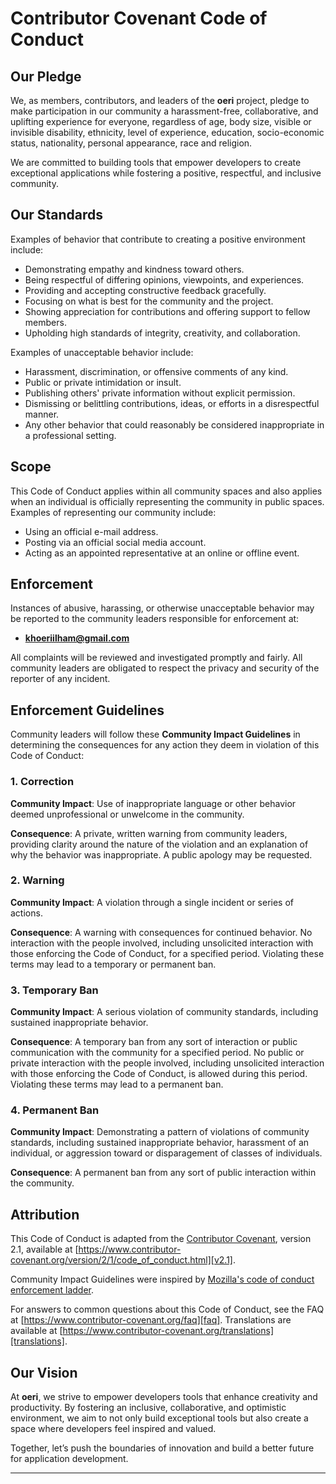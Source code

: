 # Contributor Covenant Code of Conduct

## Our Pledge

We, as members, contributors, and leaders of the **oeri** project, pledge to make participation in our community a harassment-free, collaborative, and uplifting experience for everyone, regardless of age, body size, visible or invisible disability, ethnicity, level of experience, education, socio-economic status, nationality, personal appearance, race and religion.

We are committed to building tools that empower developers to create exceptional applications while fostering a positive, respectful, and inclusive community.

## Our Standards

Examples of behavior that contribute to creating a positive environment include:

- Demonstrating empathy and kindness toward others.
- Being respectful of differing opinions, viewpoints, and experiences.
- Providing and accepting constructive feedback gracefully.
- Focusing on what is best for the community and the project.
- Showing appreciation for contributions and offering support to fellow members.
- Upholding high standards of integrity, creativity, and collaboration.

Examples of unacceptable behavior include:

- Harassment, discrimination, or offensive comments of any kind.
- Public or private intimidation or insult.
- Publishing others' private information without explicit permission.
- Dismissing or belittling contributions, ideas, or efforts in a disrespectful manner.
- Any other behavior that could reasonably be considered inappropriate in a professional setting.

## Scope

This Code of Conduct applies within all community spaces and also applies when an individual is officially representing the community in public spaces. Examples of representing our community include:

- Using an official e-mail address.
- Posting via an official social media account.
- Acting as an appointed representative at an online or offline event.

## Enforcement

Instances of abusive, harassing, or otherwise unacceptable behavior may be reported to the community leaders responsible for enforcement at:

- [**khoeriilham@gmail.com**](mailto:khoeriilham@gmail.com)

All complaints will be reviewed and investigated promptly and fairly. All community leaders are obligated to respect the privacy and security of the reporter of any incident.

## Enforcement Guidelines

Community leaders will follow these **Community Impact Guidelines** in determining the consequences for any action they deem in violation of this Code of Conduct:

### 1. Correction

**Community Impact**: Use of inappropriate language or other behavior deemed unprofessional or unwelcome in the community.

**Consequence**: A private, written warning from community leaders, providing clarity around the nature of the violation and an explanation of why the behavior was inappropriate. A public apology may be requested.

### 2. Warning

**Community Impact**: A violation through a single incident or series of actions.

**Consequence**: A warning with consequences for continued behavior. No interaction with the people involved, including unsolicited interaction with those enforcing the Code of Conduct, for a specified period. Violating these terms may lead to a temporary or permanent ban.

### 3. Temporary Ban

**Community Impact**: A serious violation of community standards, including sustained inappropriate behavior.

**Consequence**: A temporary ban from any sort of interaction or public communication with the community for a specified period. No public or private interaction with the people involved, including unsolicited interaction with those enforcing the Code of Conduct, is allowed during this period. Violating these terms may lead to a permanent ban.

### 4. Permanent Ban

**Community Impact**: Demonstrating a pattern of violations of community standards, including sustained inappropriate behavior, harassment of an individual, or aggression toward or disparagement of classes of individuals.

**Consequence**: A permanent ban from any sort of public interaction within the community.

## Attribution

This Code of Conduct is adapted from the [Contributor Covenant][homepage], version 2.1, available at [https://www.contributor-covenant.org/version/2/1/code_of_conduct.html][v2.1].

Community Impact Guidelines were inspired by [Mozilla's code of conduct enforcement ladder][mozilla coc].

For answers to common questions about this Code of Conduct, see the FAQ at [https://www.contributor-covenant.org/faq][faq]. Translations are available at [https://www.contributor-covenant.org/translations][translations].

## Our Vision

At **oeri**, we strive to empower developers tools that enhance creativity and productivity. By fostering an inclusive, collaborative, and optimistic environment, we aim to not only build exceptional tools but also create a space where developers feel inspired and valued.

Together, let’s push the boundaries of innovation and build a better future for application development.

---

[homepage]: https://www.contributor-covenant.org
[v2.1]: https://www.contributor-covenant.org/version/2/1/code_of_conduct.html
[mozilla coc]: https://github.com/mozilla/diversity
[faq]: https://www.contributor-covenant.org/faq
[translations]: https://www.contributor-covenant.org/translations
